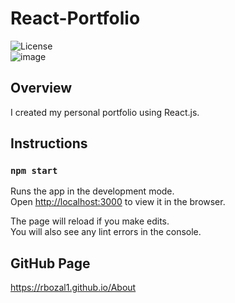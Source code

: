 # React-Portfolio
![License](https://img.shields.io/badge/License-APACHE2.0-blue.svg)<br />
![image](https://user-images.githubusercontent.com/49447293/106401780-eb406200-63f3-11eb-8bdb-9f0998264f5f.png)

## Overview

I created  my personal portfolio using React.js.

## Instructions
### `npm start`

Runs the app in the development mode.\
Open [http://localhost:3000](http://localhost:3000) to view it in the browser.

The page will reload if you make edits.\
You will also see any lint errors in the console.

## GitHub Page
https://rbozal1.github.io/About
